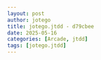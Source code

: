 ```yaml
---
layout: post
author: jotego
title: jotego.jtdd - d79cbee
date: 2025-05-16
categories: [Arcade, jtdd]
tags: [jotego.jtdd]
---
```



